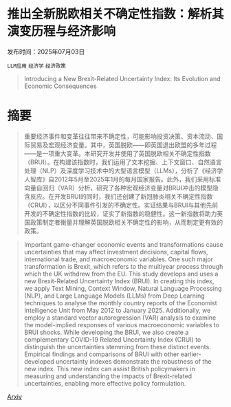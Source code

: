 # 推出全新脱欧相关不确定性指数：解析其演变历程与经济影响

发布时间：2025年07月03日

`LLM应用` `经济学` `经济政策`

> Introducing a New Brexit-Related Uncertainty Index: Its Evolution and Economic Consequences

# 摘要

> 重要经济事件和变革往往带来不确定性，可能影响投资决策、资本流动、国际贸易及宏观经济变量。其中，英国脱欧——即英国退出欧盟的多年过程——是一项重大变革。本研究开发并使用了英国脱欧相关不确定性指数（BRUI）。在构建该指数时，我们运用了文本挖掘、上下文窗口、自然语言处理（NLP）及深度学习技术中的大型语言模型（LLMs），分析了《经济学人智库》自2012年5月至2025年1月的每月国家报告。此外，我们采用标准向量自回归（VAR）分析，研究了各种宏观经济变量对BRUI冲击的模型隐含反应。在开发BRUI的同时，我们还创建了新冠肺炎相关不确定性指数（CRUI），以区分不同事件引发的不确定性。实证结果与BRUI与其他先前开发的不确定性指数的比较，证实了新指数的稳健性。这一新指数将助力英国政策制定者衡量并理解英国脱欧相关不确定性的影响，从而制定更有效的政策。

> Important game-changer economic events and transformations cause uncertainties that may affect investment decisions, capital flows, international trade, and macroeconomic variables. One such major transformation is Brexit, which refers to the multiyear process through which the UK withdrew from the EU. This study develops and uses a new Brexit-Related Uncertainty Index (BRUI). In creating this index, we apply Text Mining, Context Window, Natural Language Processing (NLP), and Large Language Models (LLMs) from Deep Learning techniques to analyse the monthly country reports of the Economist Intelligence Unit from May 2012 to January 2025. Additionally, we employ a standard vector autoregression (VAR) analysis to examine the model-implied responses of various macroeconomic variables to BRUI shocks. While developing the BRUI, we also create a complementary COVID-19 Related Uncertainty Index (CRUI) to distinguish the uncertainties stemming from these distinct events. Empirical findings and comparisons of BRUI with other earlier-developed uncertainty indexes demonstrate the robustness of the new index. This new index can assist British policymakers in measuring and understanding the impacts of Brexit-related uncertainties, enabling more effective policy formulation.

[Arxiv](https://arxiv.org/abs/2507.02439)